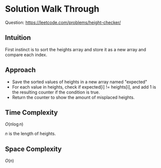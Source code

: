 # Solution Walk Through
Question: https://leetcode.com/problems/height-checker/

## Intuition
First instinct is to sort the heights array and store it as a new array and compare each index.

## Approach
- Save the sorted values of heights in a new array named "expected"
- For each value in heights, check if expected[i] != heights[i], and add 1 is the resulting counter if the condition is true.
- Return the counter to show the amount of misplaced heights.

## Time Complexity
$O(n \log n)$

$n$ is the length of heights.

## Space Complexity
$O(n)$